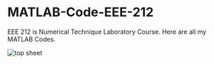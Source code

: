 # MATLAB-Code-EEE-212
EEE 212 is Numerical Technique Laboratory Course. Here are all my MATLAB Codes.


![top sheet](https://user-images.githubusercontent.com/37298971/39426466-ccb01a4a-4ca1-11e8-9f6a-6ed7ee0aeb61.jpg)
